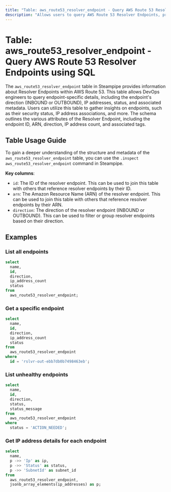 ```yaml
---
title: "Table: aws_route53_resolver_endpoint - Query AWS Route 53 Resolver Endpoints using SQL"
description: "Allows users to query AWS Route 53 Resolver Endpoints, providing detailed information about each endpoint, including its ID, direction, IP addresses, and status, among other details."
---
```


# Table: aws_route53_resolver_endpoint - Query AWS Route 53 Resolver Endpoints using SQL

The `aws_route53_resolver_endpoint` table in Steampipe provides information about Resolver Endpoints within AWS Route 53. This table allows DevOps engineers to query endpoint-specific details, including the endpoint's direction (INBOUND or OUTBOUND), IP addresses, status, and associated metadata. Users can utilize this table to gather insights on endpoints, such as their security status, IP address associations, and more. The schema outlines the various attributes of the Resolver Endpoint, including the endpoint ID, ARN, direction, IP address count, and associated tags.

## Table Usage Guide

To gain a deeper understanding of the structure and metadata of the `aws_route53_resolver_endpoint` table, you can use the `.inspect aws_route53_resolver_endpoint` command in Steampipe.

**Key columns**:

- `id`: The ID of the resolver endpoint. This can be used to join this table with others that reference resolver endpoints by their ID.
- `arn`: The Amazon Resource Name (ARN) of the resolver endpoint. This can be used to join this table with others that reference resolver endpoints by their ARN.
- `direction`: The direction of the resolver endpoint (INBOUND or OUTBOUND). This can be used to filter or group resolver endpoints based on their direction.

## Examples

### List all endpoints

```sql
select
  name,
  id,
  direction,
  ip_address_count
  status
from
  aws_route53_resolver_endpoint;
```

### Get a specific endpoint

```sql
select
  name,
  id,
  direction,
  ip_address_count
  status
from
  aws_route53_resolver_endpoint
where
  id = 'rslvr-out-ebb7db0b7498463eb';
```

### List unhealthy endpoints

```sql
select
  name,
  id,
  direction,
  status,
  status_message
from
  aws_route53_resolver_endpoint
where
  status = 'ACTION_NEEDED';
```

### Get IP address details for each endpoint

```sql
select
  name,
  p ->> 'Ip' as ip,
  p ->> 'Status' as status,
  p ->> 'SubnetId' as subnet_id
from
  aws_route53_resolver_endpoint,
  jsonb_array_elements(ip_addresses) as p;
```
